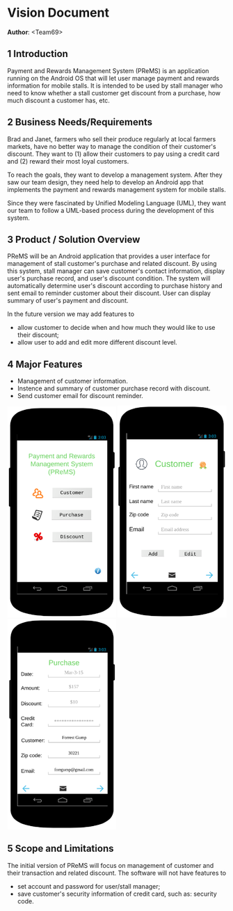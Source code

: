 # Vision Document

**Author**: \<Team69\>

## 1 Introduction

Payment and Rewards Management System (PReMS) is an application running on the Android OS that will let user manage payment and rewards information for mobile stalls. It is intended to be used by stall manager who need to know whether a stall customer get discount from a purchase, how much discount a customer has, etc. 

## 2 Business Needs/Requirements

Brad and Janet, farmers who sell their produce regularly at local farmers markets, have no better way to manage the condition of their customer's discount. They want to (1) allow their customers to pay using a credit card and (2) reward their most loyal customers. 

To reach the goals, they want to develop a management system. After they saw our team design, they need help to develop an Android app that implements the payment and rewards management system for mobile stalls. 

Since they were fascinated by Unified Modeling Language (UML), they want our team to follow a UML-based process during the development of this system. 

## 3 Product / Solution Overview

PReMS will be an Android application that provides a user interface for management of stall customer's purchase and related discount. By using this system, stall manager can save customer's contact information, display user's purchase record, and user's discount condition. The system will automatically determine user's discount according to purchase history and sent email to reminder customer about their discount. User can display summary of user's payment and discount. 

In the future version we may add features to 
- allow customer to decide when and how much they would like to use their discount;
- allow user to add and edit more different discount level.

## 4 Major Features 

- Management of customer information.
- Instence and summary of customer purchase record with discount.
- Send customer email for discount reminder.

<img src="PReMS.png" width="250"/>  <img src="Customer.png" width="250"/> <img src="Purchase.png" width="250"/>

## 5 Scope and Limitations

The initial version of PReMS will focus on management of customer and their transaction and related discount. The software will not have features to 
- set account and password for user/stall manager; 
- save customer's security information of credit card, such as: security code. 
